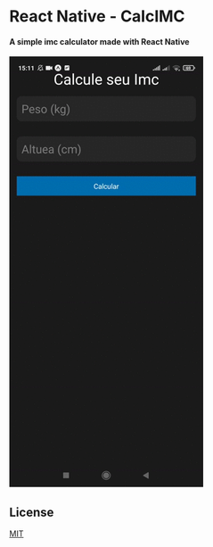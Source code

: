 
<p align="center">

<h1>React Native  - CalcIMC</h1>

<h4> A simple imc calculator made with React Native </h4>



  <img alt="Demo on Netlify" src="img/test.gif">
</p>


## License
[MIT](https://choosealicense.com/licenses/mit/)